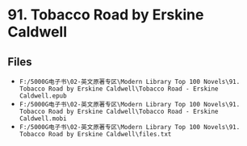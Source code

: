 # 91. Tobacco Road by Erskine Caldwell

## Files

- `F:/5000G电子书\02-英文原著专区\Modern Library Top 100 Novels\91. Tobacco Road by Erskine Caldwell\Tobacco Road - Erskine Caldwell.epub`
- `F:/5000G电子书\02-英文原著专区\Modern Library Top 100 Novels\91. Tobacco Road by Erskine Caldwell\Tobacco Road - Erskine Caldwell.mobi`
- `F:/5000G电子书\02-英文原著专区\Modern Library Top 100 Novels\91. Tobacco Road by Erskine Caldwell\files.txt`
